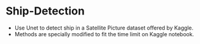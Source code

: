 # Ship-Detection
- Use Unet to detect ship in a Satellite Picture dataset offered by Kaggle. 
- Methods are specially modified to fit the time limit on Kaggle notebook.

